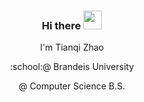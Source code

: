 <h3 align="center">Hi there <img src="https://raw.githubusercontent.com/MartinHeinz/MartinHeinz/master/wave.gif" width="30px"></h3>

<p align="center">I'm Tianqi Zhao</p>
<p align="center">:school:@ Brandeis University</p>
<p align="center">@ Computer Science B.S.</p>
